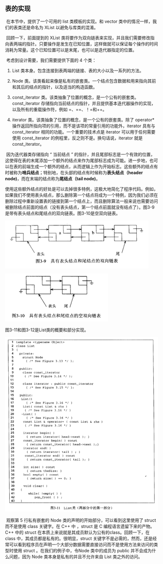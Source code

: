 ## 表的实现

​		在本节中，提供了一个可用的 list 类模板的实现。和 vector 类中的情况一样，我们的表类还是命名为 XList 以避免与库类的混淆。

​		回顾一下，前面提到的 XList 类将要作为双向链表来实现，并且我们需要修改指向表两端的指针。只要操作是发生在已知位置，这样做就可以保证每个操作的时间消耗为常量。这个已知位置可以是末尾，也可以是迭代器指定的位置。

​		考虑到设计需要，我们需要提供下面的 4 个类：

1. List 类本身。包含连接到表两端的链接、表的大小以及一系列的方法。

2. Node 类。该类看起来像是私有的嵌套类。一个结点包含数据和用来指向其前和其后的结点的指针，以及适当的构造函数。

3. const_iterator 类。该类抽象了位置的概念，是一个公有的嵌套类。const_iterator 存储指向当前结点的指针，并且提供基本迭代器操作的实现，以及所有的重载操作符，例如 =、==、！=和++。

4. iterator 类。该类抽象了位置的概念，是一个公有的嵌套类。除了 operator* 操作返回所指向项的引用，而不是该项的常量引用的功能外，iterator 具有与 const_iterator 相同的功能。一个重要的技术点是 iterator 可以用于任何需要使用 const_iterator 的例程里，反之则不是。换句话说，iterator 就是 const_iterator。

​        因为迭代器类存储指向 “ 当前结点 ” 的指针，并且尾部标志是一个有效的位置，这使得在表的末尾添加一个额外的结点来作为尾部标志成为可能。进一步地，也可以在表的前端生成一个额外的结点，从而逻辑上作为开始标志。这些额外的结点有时被称为**哨兵结点**；特别地，在头部的结点有时候称为**表头结点（header node)**，而在末端的结点称为**尾结点（tail node)**。

​		使用这些额外结点的好处是可以去掉很多特例，这极大地简化了程序代码。例如，如果我们不使用表头结点，那么删除第一个结点将成为一个特例，因为我们必须在删除过程中重新设置表的链接到第一个结点上，而且删除算法一般来说也需要访问被删除结点前面的结点（没有表头结点，第一个结点前面就没有结点了）。图3-9是带有表头结点和尾结点的双向链表。图3-10是空双向链表。

![05具有表头节点和尾结点的双向链表](./markdowniamge/05具有表头节点和尾结点的双向链表.png)

![05具有表头节点和尾结点的空双向链表](./markdowniamge/05具有表头节点和尾结点的空双向链表.png)

图3-11和图3-12是List类的概要和部分实现。

![05list类](./markdowniamge/05list类.png)

​		观察第 5 行私有嵌套的 Node 类的声明的开始部分，可以看到这里使用了 struct 而不是使用 class 关键字。在 C++ 中 ，struct 是 C 编程语言遗留下来的产物。C++ 中的 struct 在本质上来说就是其成员默认为公有的class。回顾一下，在 class 中，其成员都是私有的。很明显，struct 关键字不是必需的，然而，还是经常可以看到程序员在声明一个大部分数据需要直接访问而不是使用方法来访问的类型时使用 struct 。在我们的例子中，令Node 类中的成员为 public 并不会成为什么问题，因为 Node 类本身是私有的并且不允许来自 List 类之外的访问。

